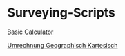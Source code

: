 # Surveying-Scripts

[Basic Calculator](https://sschoppenhauer.github.io/Surveying-Scripts/Rechner.html)

[Umrechnung Geographisch Kartesisch](https://sschoppenhauer.github.io/Surveying-Scripts/Umrechnung_Geographisch-Kartesisch.html)
